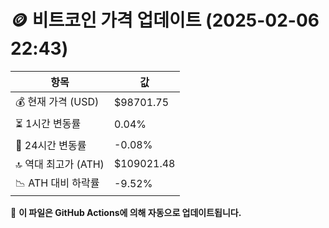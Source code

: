 # 🪙 비트코인 가격 업데이트 (2025-02-06 22:43)

| 항목                | 값 |
|--------------------|----------------|
| 💰 현재 가격 (USD) | $98701.75 |
| ⏳ 1시간 변동률    | 0.04% |
| 📆 24시간 변동률   | -0.08% |
| 🔝 역대 최고가 (ATH) | $109021.48 |
| 📉 ATH 대비 하락률 | -9.52% |

🔄 **이 파일은 GitHub Actions에 의해 자동으로 업데이트됩니다.**

